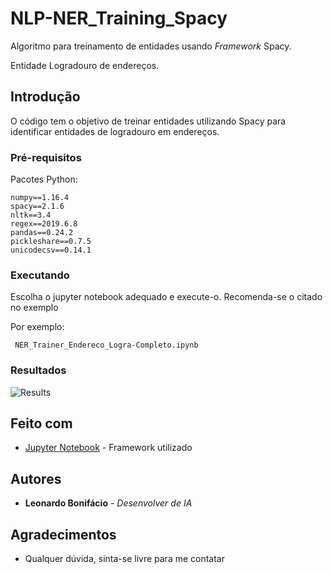 # NLP-NER_Training_Spacy

Algoritmo para treinamento de entidades usando *Framework* Spacy.

Entidade Logradouro de endereços.

## Introdução

O código tem o objetivo de treinar entidades utilizando Spacy para identificar entidades de logradouro em endereços.

### Pré-requisitos

Pacotes Python:

```
numpy==1.16.4
spacy==2.1.6
nltk==3.4
regex==2019.6.8
pandas==0.24.2
pickleshare==0.7.5
unicodecsv==0.14.1
```

### Executando

Escolha o jupyter notebook adequado e execute-o. Recomenda-se o citado no exemplo

Por exemplo:
```
 NER_Trainer_Endereco_Logra-Completo.ipynb
```

### Resultados

![Results](https://user-images.githubusercontent.com/42444599/71818143-e67d7300-3066-11ea-9c55-4d42f95c3de0.png)

## Feito com

* [Jupyter Notebook](https://jupyter.org/) - Framework utilizado


## Autores

* **Leonardo Bonifácio** - *Desenvolver de IA*


## Agradecimentos

* Qualquer dúvida, sinta-se livre para me contatar
